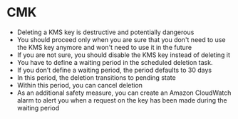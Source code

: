 
# CMK
- Deleting a KMS key is destructive and potentially dangerous
- You should proceed only when you are sure that you don't need to use the KMS key anymore and won't need to use it in 
  the future
- If you are not sure, you should disable the KMS key instead of deleting it
- You have to define a waiting period in the scheduled deletion task.
- If you don’t define a waiting period, the period defaults to 30 days
- In this period, the deletion transitions to pending state
- Within this period, you can cancel deletion
- As an additional safety measure, you can create an Amazon CloudWatch alarm to alert you when a request on the key has 
  been made during the waiting period